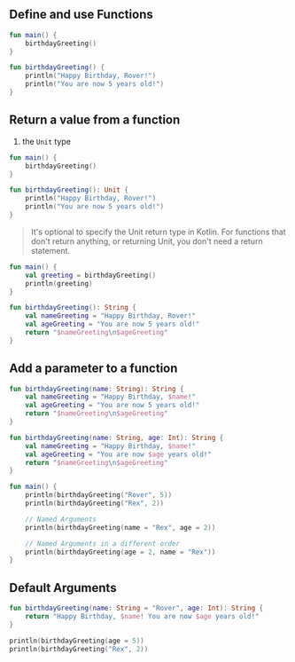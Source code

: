 ## Define and use Functions

```kotlin
fun main() {
    birthdayGreeting()
}

fun birthdayGreeting() {
    println("Happy Birthday, Rover!")
    println("You are now 5 years old!")
}
```

## Return a value from a function

1. the `Unit` type

```kotlin
fun main() {
    birthdayGreeting()
}

fun birthdayGreeting(): Unit {
    println("Happy Birthday, Rover!")
    println("You are now 5 years old!")
}
```

> It's optional to specify the Unit return type in Kotlin. For functions that don't return anything, or returning Unit, you don't need a return statement.

```kotlin
fun main() {
    val greeting = birthdayGreeting()
    println(greeting)
}

fun birthdayGreeting(): String {
    val nameGreeting = "Happy Birthday, Rover!"
    val ageGreeting = "You are now 5 years old!"
    return "$nameGreeting\n$ageGreeting"
}
```

## Add a parameter to a function

```kotlin
fun birthdayGreeting(name: String): String {
    val nameGreeting = "Happy Birthday, $name!"
    val ageGreeting = "You are now 5 years old!"
    return "$nameGreeting\n$ageGreeting"
}
```

```kotlin
fun birthdayGreeting(name: String, age: Int): String {
    val nameGreeting = "Happy Birthday, $name!"
    val ageGreeting = "You are now $age years old!"
    return "$nameGreeting\n$ageGreeting"
}
```

```kotlin
fun main() {
    println(birthdayGreeting("Rover", 5))
    println(birthdayGreeting("Rex", 2))

    // Named Arguments
    println(birthdayGreeting(name = "Rex", age = 2))

    // Named Arguments in a different order
    println(birthdayGreeting(age = 2, name = "Rex"))
}
```

## Default Arguments

```kotlin
fun birthdayGreeting(name: String = "Rover", age: Int): String {
    return "Happy Birthday, $name! You are now $age years old!"
}

println(birthdayGreeting(age = 5))
println(birthdayGreeting("Rex", 2))
```

